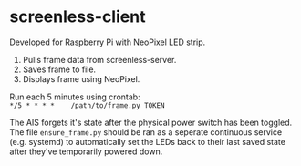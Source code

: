 # screenless-client

Developed for Raspberry Pi with NeoPixel LED strip.

1. Pulls frame data from screenless-server.
2. Saves frame to file.
3. Displays frame using NeoPixel.

Run each 5 minutes using crontab:  
`*/5 * * * *	/path/to/frame.py TOKEN`

The AIS forgets it's state after the physical power switch has been toggled. The file `ensure_frame.py` should be ran as a seperate continuous service (e.g. systemd) to automatically set the LEDs back to their last saved state after they've temporarily powered down.
